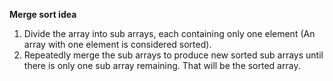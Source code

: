 __Merge sort idea__
1. Divide the array into sub arrays, each containing only one element (An array with one
  element is considered sorted).
2. Repeatedly merge the sub arrays to produce new sorted sub arrays until there is
only one sub array remaining. That will be the sorted array.
